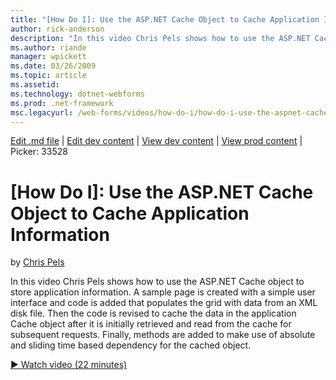 ```yaml
---
title: "[How Do I]: Use the ASP.NET Cache Object to Cache Application Information | Microsoft Docs"
author: rick-anderson
description: "In this video Chris Pels shows how to use the ASP.NET Cache object to store application information. A sample page is created with a simple user interface an..."
ms.author: riande
manager: wpickett
ms.date: 03/26/2009
ms.topic: article
ms.assetid: 
ms.technology: dotnet-webforms
ms.prod: .net-framework
msc.legacyurl: /web-forms/videos/how-do-i/how-do-i-use-the-aspnet-cache-object-to-cache-application-information
---
```

[Edit .md file](C:\Projects\msc\dev\Msc.Www\Web.ASP\App_Data\github\web-forms\videos\how-do-i\how-do-i-use-the-aspnet-cache-object-to-cache-application-information.md) | [Edit dev content](http://www.aspdev.net/umbraco#/content/content/edit/26505) | [View dev content](http://docs.aspdev.net/tutorials/web-forms/videos/how-do-i/how-do-i-use-the-aspnet-cache-object-to-cache-application-information.html) | [View prod content](http://www.asp.net/web-forms/videos/how-do-i/how-do-i-use-the-aspnet-cache-object-to-cache-application-information) | Picker: 33528

[How Do I]: Use the ASP.NET Cache Object to Cache Application Information
====================
by [Chris Pels](https://twitter.com/chrispels)

In this video Chris Pels shows how to use the ASP.NET Cache object to store application information. A sample page is created with a simple user interface and code is added that populates the grid with data from an XML disk file. Then the code is revised to cache the data in the application Cache object after it is initially retrieved and read from the cache for subsequent requests. Finally, methods are added to make use of absolute and sliding time based dependency for the cached object.

[&#9654; Watch video (22 minutes)](https://channel9.msdn.com/Blogs/ASP-NET-Site-Videos/how-do-i-use-the-aspnet-cache-object-to-cache-application-information)